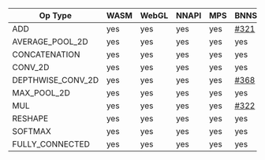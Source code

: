 | Op Type | WASM | WebGL | NNAPI | MPS | BNNS | clDNN |
|----|------|--------|-------|-----|-----|-----|
| ADD | yes | yes | yes | yes | [#321](https://github.com/intel/webml-polyfill/issues/321) | yes |
| AVERAGE_POOL_2D | yes | yes| yes | yes | yes | yes |
| CONCATENATION | yes | yes| yes | yes | yes | yes |
| CONV_2D | yes | yes| yes | yes | yes | yes |
| DEPTHWISE_CONV_2D | yes | yes| yes | yes | [#368](https://github.com/intel/webml-polyfill/issues/368) | yes |
| MAX_POOL_2D |  yes | yes| yes | yes | yes | yes |
| MUL |  yes | yes | yes | yes | [#322](https://github.com/intel/webml-polyfill/issues/322) | yes |
| RESHAPE |  yes | yes| yes | yes | yes | yes |
| SOFTMAX |  yes | yes | yes | yes | yes | yes |
| FULLY_CONNECTED | yes | yes | yes | yes | yes | yes |
